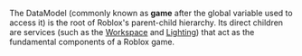 The DataModel (commonly known as **game** after the global variable used to
access it) is the root of Roblox's parent-child hierarchy. Its direct children
are services (such as the [Workspace](https://create.roblox.com/docs/reference/engine/classes/Workspace) and [Lighting](https://create.roblox.com/docs/reference/engine/classes/Lighting)) that act as the
fundamental components of a Roblox game.